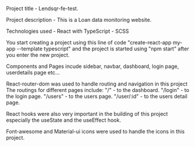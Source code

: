 Project title - Lendsqr-fe-test.

Project description - This is a Loan data monitoring website.

Technologies used - React with TypeScript 
                  - SCSS

You start creating a project using this line of code "create-react-app my-app --template typescript" and the project is started using "npm start" after you enter the new project.

Components and Pages incude sidebar, navbar, dashboard, login page, userdetails page etc...

React-router-dom was used to handle routing and navigation in this project
The routings for different pages include:
"/" - to the dashboard.
"/login" - to the login page.
"/users" - to the users page.
"/user/:id" - to the users detail page.

React hooks were also very important in the building of this project especially the useState and the useEffect hook.

Font-awesome and Material-ui icons were used to handle the icons in this project.
